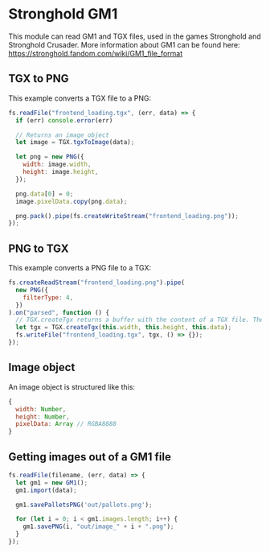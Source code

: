 # Stronghold GM1
This module can read GM1 and TGX files, used in the games Stronghold and Stronghold Crusader.
More information about GM1 can be found here: https://stronghold.fandom.com/wiki/GM1_file_format

## TGX to PNG
This example converts a TGX file to a PNG:
```js
fs.readFile("frontend_loading.tgx", (err, data) => {
  if (err) console.error(err)

  // Returns an image object
  let image = TGX.tgxToImage(data);

  let png = new PNG({
    width: image.width,
    height: image.height,
  });

  png.data[0] = 0;
  image.pixelData.copy(png.data);

  png.pack().pipe(fs.createWriteStream("frontend_loading.png"));
});
```

## PNG to TGX
This example converts a PNG file to a TGX:
```js
fs.createReadStream("frontend_loading.png").pipe(
  new PNG({
    filterType: 4,
  })
).on("parsed", function () {
  // TGX.createTgx returns a buffer with the content of a TGX file. The data attribute is an array with 4 entries per pixel. RGB and Alpha from 0 to 255.
  let tgx = TGX.createTgx(this.width, this.height, this.data);
  fs.writeFile("frontend_loading.tgx", tgx, () => {});
});
```

## Image object
An image object is structured like this:
```js
{
  width: Number,
  height: Number,
  pixelData: Array // RGBA8888
}
```

## Getting images out of a GM1 file
```js
fs.readFile(filename, (err, data) => {
  let gm1 = new GM1();
  gm1.import(data);

  gm1.savePalletsPNG('out/pallets.png');

  for (let i = 0; i < gm1.images.length; i++) {
    gm1.savePNG(i, "out/image_" + i + ".png");
  }
});
```

